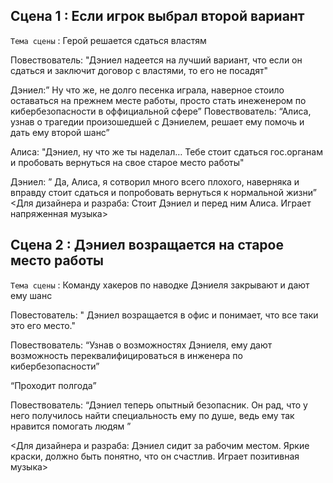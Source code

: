 ## Сцена 1 : Если игрок выбрал второй вариант

`Тема сцены` : Герой решается сдаться властям

Повествователь: "Дэниел надеется на лучший вариант, что если он сдаться и заключит договор с властями, то его не посадят"

Дэниел:” Ну что же, не долго песенка играла, наверное стоило оставаться на прежнем месте работы, просто стать инеженером по кибербезопасности в оффициальной сфере”
Повествователь: “Алиса, узнав о трагедии произошедшей с Дэниелем, решает ему помочь и дать ему второй шанс”

Алиса: "Дэниел, ну что же ты наделал…  Тебе стоит сдаться гос.органам и пробовать вернуться на свое старое место работы"

Дэниел: ” Да, Алиса, я сотворил много всего плохого, наверняка и вправду стоит сдаться и попробовать вернуться к нормальной жизни”
<Для дизайнера и разраба: Стоит Дэниел и перед ним Алиса. Играет напряженная музыка>

## Сцена 2 : Дэниел возращается на старое место работы

`Тема сцены` : Команду хакеров по наводке Дэниеля закрывают и дают ему шанс

Повестователь: " Дэниел возращается в офис и понимает, что все таки это его место."

Повествователь: “Узнав о возможностях Дэниеля, ему дают возможность переквалифицироваться в инженера по кибербезопасности”

“Проходит полгода”

Повествователь: “Дэниел теперь опытный безопасник. Он рад, что у него получилось найти специальность ему по душе, ведь ему так нравится помогать людям ”

<Для дизайнера и разраба: Дэниел сидит за рабочим местом. Яркие краски, должно быть понятно, что он счастлив. Играет позитивная музыка>

